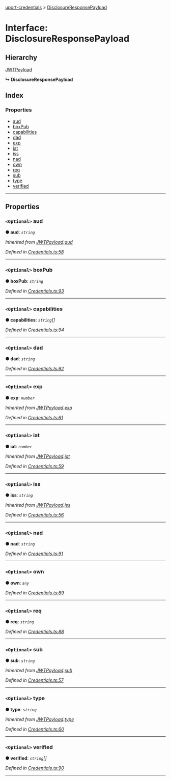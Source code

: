 [uport-credentials](../README.md) > [DisclosureResponsePayload](../interfaces/disclosureresponsepayload.md)

# Interface: DisclosureResponsePayload

## Hierarchy

 [JWTPayload](jwtpayload.md)

**↳ DisclosureResponsePayload**

## Index

### Properties

* [aud](disclosureresponsepayload.md#aud)
* [boxPub](disclosureresponsepayload.md#boxpub)
* [capabilities](disclosureresponsepayload.md#capabilities)
* [dad](disclosureresponsepayload.md#dad)
* [exp](disclosureresponsepayload.md#exp)
* [iat](disclosureresponsepayload.md#iat)
* [iss](disclosureresponsepayload.md#iss)
* [nad](disclosureresponsepayload.md#nad)
* [own](disclosureresponsepayload.md#own)
* [req](disclosureresponsepayload.md#req)
* [sub](disclosureresponsepayload.md#sub)
* [type](disclosureresponsepayload.md#type)
* [verified](disclosureresponsepayload.md#verified)

---

## Properties

<a id="aud"></a>

### `<Optional>` aud

**● aud**: *`string`*

*Inherited from [JWTPayload](jwtpayload.md).[aud](jwtpayload.md#aud)*

*Defined in [Credentials.ts:58](https://github.com/uport-project/uport-credentials/blob/2b03873/src/Credentials.ts#L58)*

___
<a id="boxpub"></a>

### `<Optional>` boxPub

**● boxPub**: *`string`*

*Defined in [Credentials.ts:93](https://github.com/uport-project/uport-credentials/blob/2b03873/src/Credentials.ts#L93)*

___
<a id="capabilities"></a>

### `<Optional>` capabilities

**● capabilities**: *`string`[]*

*Defined in [Credentials.ts:94](https://github.com/uport-project/uport-credentials/blob/2b03873/src/Credentials.ts#L94)*

___
<a id="dad"></a>

### `<Optional>` dad

**● dad**: *`string`*

*Defined in [Credentials.ts:92](https://github.com/uport-project/uport-credentials/blob/2b03873/src/Credentials.ts#L92)*

___
<a id="exp"></a>

### `<Optional>` exp

**● exp**: *`number`*

*Inherited from [JWTPayload](jwtpayload.md).[exp](jwtpayload.md#exp)*

*Defined in [Credentials.ts:61](https://github.com/uport-project/uport-credentials/blob/2b03873/src/Credentials.ts#L61)*

___
<a id="iat"></a>

### `<Optional>` iat

**● iat**: *`number`*

*Inherited from [JWTPayload](jwtpayload.md).[iat](jwtpayload.md#iat)*

*Defined in [Credentials.ts:59](https://github.com/uport-project/uport-credentials/blob/2b03873/src/Credentials.ts#L59)*

___
<a id="iss"></a>

### `<Optional>` iss

**● iss**: *`string`*

*Inherited from [JWTPayload](jwtpayload.md).[iss](jwtpayload.md#iss)*

*Defined in [Credentials.ts:56](https://github.com/uport-project/uport-credentials/blob/2b03873/src/Credentials.ts#L56)*

___
<a id="nad"></a>

### `<Optional>` nad

**● nad**: *`string`*

*Defined in [Credentials.ts:91](https://github.com/uport-project/uport-credentials/blob/2b03873/src/Credentials.ts#L91)*

___
<a id="own"></a>

### `<Optional>` own

**● own**: *`any`*

*Defined in [Credentials.ts:89](https://github.com/uport-project/uport-credentials/blob/2b03873/src/Credentials.ts#L89)*

___
<a id="req"></a>

### `<Optional>` req

**● req**: *`string`*

*Defined in [Credentials.ts:88](https://github.com/uport-project/uport-credentials/blob/2b03873/src/Credentials.ts#L88)*

___
<a id="sub"></a>

### `<Optional>` sub

**● sub**: *`string`*

*Inherited from [JWTPayload](jwtpayload.md).[sub](jwtpayload.md#sub)*

*Defined in [Credentials.ts:57](https://github.com/uport-project/uport-credentials/blob/2b03873/src/Credentials.ts#L57)*

___
<a id="type"></a>

### `<Optional>` type

**● type**: *`string`*

*Inherited from [JWTPayload](jwtpayload.md).[type](jwtpayload.md#type)*

*Defined in [Credentials.ts:60](https://github.com/uport-project/uport-credentials/blob/2b03873/src/Credentials.ts#L60)*

___
<a id="verified"></a>

### `<Optional>` verified

**● verified**: *`string`[]*

*Defined in [Credentials.ts:90](https://github.com/uport-project/uport-credentials/blob/2b03873/src/Credentials.ts#L90)*

___

